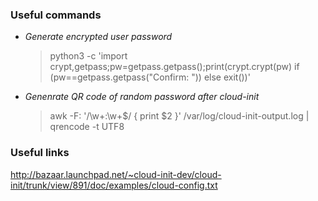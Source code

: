 ### Useful commands

* _Generate encrypted user password_

  > python3 -c 'import crypt,getpass;pw=getpass.getpass();print(crypt.crypt(pw) if (pw==getpass.getpass("Confirm: ")) else exit())'

* _Genenrate QR code of random password after cloud-init_

  > awk -F: '/\w+:\w+$/ { print $2 }' /var/log/cloud-init-output.log | qrencode -t UTF8


### Useful links
http://bazaar.launchpad.net/~cloud-init-dev/cloud-init/trunk/view/891/doc/examples/cloud-config.txt